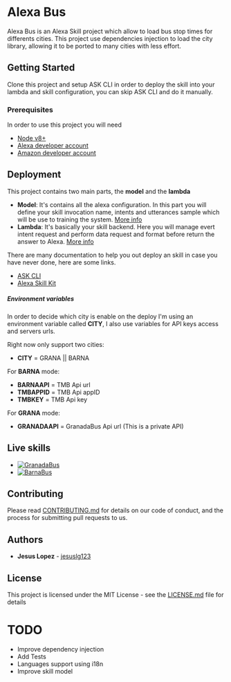# Alexa Bus

Alexa Bus is an Alexa Skill project which allow to load bus stop times for differents cities. This project use dependencies injection to load the city library, allowing it to be ported to many cities with less effort.

## Getting Started

Clone this project and setup ASK CLI in order to deploy the skill into your lambda and skill configuration, you can skip ASK CLI and do it manually.

### Prerequisites

In order to use this project you will need

* [Node v8+](https://nodejs.org/en/download/)
* [Alexa developer account](https://developer.amazon.com/alexa)
* [Amazon developer account](https://aws.amazon.com)

## Deployment

This project contains two main parts, the **model** and the **lambda**

* **Model**: It's contains all the alexa configuration. In this part you will define your skill invocation name, intents and utterances sample which will be use to training the system. [More info](https://developer.amazon.com/docs/custom-skills/create-the-interaction-model-for-your-skill.html)
* **Lambda**: It's basically your skill backend. Here you will manage evert intent request and perform data request and format before return the answer to Alexa. [More info](https://developer.amazon.com/docs/ask-overviews/build-skills-with-the-alexa-skills-kit.html)

There are many documentation to help you out deploy an skill in case you have never done, here are some links.

* [ASK CLI](https://developer.amazon.com/docs/smapi/quick-start-alexa-skills-kit-command-line-interface.html)
* [Alexa Skill Kit](https://developer.amazon.com/docs/ask-overviews/build-skills-with-the-alexa-skills-kit.html)

##### Environment variables

In order to decide which city is enable on the deploy I'm using an environment variable called **CITY**, I also use variables for API keys access and servers urls.

Right now only support two cities:

* **CITY** = GRANA || BARNA

For **BARNA** mode:

* **BARNAAPI** = TMB Api url
* **TMBAPPID** = TMB Api appID
* **TMBKEY** = TMB Api key

For **GRANA** mode:

* **GRANADAAPI** = GranadaBus Api url (This is a private API)


## Live skills

* [![GranadaBus](https://images-na.ssl-images-amazon.com/images/I/51MGSyCp1QL._SL210_QL95_BG0,0,0,0_FMpng_.png)](https://www.amazon.es/Apps-Entertainment-Granada-Bus/dp/B07KX3GKKK)
* [![BarnaBus](https://images-na.ssl-images-amazon.com/images/I/51RSYDU3wjL._SL210_QL95_BG0,0,0,0_FMpng_.png)](https://www.amazon.es/Apps-Entertainment-BarnaBus-TMB/dp/B07LCGKNBC)


## Contributing

Please read [CONTRIBUTING.md](CONTRIBUTING.md) for details on our code of conduct, and the process for submitting pull requests to us.

## Authors

* **Jesus Lopez** - [jesuslg123](https://github.com/jesuslg123)

## License

This project is licensed under the MIT License - see the [LICENSE.md](LICENSE.md) file for details

# **TODO**

* Improve dependency injection
* Add Tests
* Languages support using i18n
* Improve skill model
